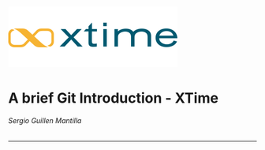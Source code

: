 

# ![](logo.png)
# A brief Git Introduction - XTime
###### Sergio Guillen Mantilla


---

<!--
things to do:
for any operating system
let's you tell the story of your project
    snapshots which is a commit
        say structure of commit (hash, message, etc.)
commit messages
time travel or checkout :DD
branches (para hacer atrocidades) lo cual genera mucho flujos de trabajo
three-way-merge

branch pointer to a commit to follow branch
merge a combination of two or more branches 

a remote
clone 
push
pull

other tips
   stash
   squash
github
   pull requests
   
migration from svn
challenges

resources
   progit
   git with tom and jerry
   git branching
->